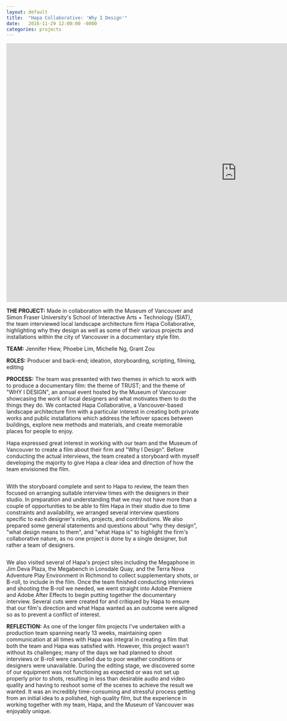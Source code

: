 ```yaml
---
layout: default
title:  "Hapa Collaborative: 'Why I Design'"
date:   2016-11-29 12:00:00 -0800
categories: projects
---
```

<iframe width="1200" height="675" src="https://www.youtube.com/embed/-YrKjQMJ7js" frameborder="0" allowfullscreen></iframe>
<p></p>
<b>THE PROJECT:</b>  Made in collaboration with the Museum of Vancouver and Simon Fraser University's School of Interactive Arts + Technology (SIAT), the team interviewed local landscape architecture firm Hapa Collaborative, highlighting why they design as well as some of their various projects and installations within the city of Vancouver in a documentary style film.

<b>TEAM:</b> Jennifer Hiew, Phoebe Lim, Michelle Ng, Grant Zou

<b>ROLES:</b> Producer and back-end; ideation, storyboarding, scripting, filming, editing

<b>PROCESS:</b> The team was presented with two themes in which to work with to produce a documentary film: the theme of TRUST; and the theme of "WHY I DESIGN", an annual event hosted by the Museum of Vancouver showcasing the work of local designers and what motivates them to do the things they do. We contacted Hapa Collaborative, a Vancouver-based landscape architecture firm with a particular interest in creating both private works and public installations which address the leftover spaces between buildings, explore new methods and materials, and create memorable places for people to enjoy.

Hapa expressed great interest in working with our team and the Museum of Vancouver to create a film about their firm and "Why I Design". Before conducting the actual interviews, the team created a storyboard with myself developing the majority to give Hapa a clear idea and direction of how the team envisioned the film.


<div class="box alt">
<div class="row uniform">
<div class="4u$"><span class="image fit"><img src="images/storyboard1.png" alt="" /></span></div>
<div class="4u"><span class="image fit"><img src="images/iat344/storyboard2.png" alt="" /></span></div>
<div class="4u"><span class="image fit"><img src="images/iat344/storyboard3.png" alt="" /></span></div>
</div>
</div>

With the storyboard complete and sent to Hapa to review, the team then focused on arranging suitable interview times with the designers in their studio. In preparation and understanding that we may not have more than a couple of opportunities to be able to film Hapa in their studio due to time constraints and availability, we arranged several interview questions specific to each designer's roles, projects, and contributions. We also prepared some general statements and questions about "why they design", "what design means to them", and "what Hapa is" to highlight the firm's collaborative nature, as no one project is done by a single designer, but rather a team of designers.

<div class="box alt">
<div class="row uniform">
<div class="12u$"><span class="image fit"><img src="images/iat344/2016-10-26-16.27.png" alt="" /></span></div>
<div class="4u"><span class="image fit"><img src="images/iat344/2016-10-26-16.png" alt="" /></span></div>
<div class="4u"><span class="image fit"><img src="images/iat344/2016-11-02-15.30.png" alt="" /></span></div>
<div class="4u$"><span class="image fit"><img src="images/iat344/20161102_160528.png" alt="" /></span></div>
</div>
</div>

We also visited several of Hapa's project sites including the Megaphone in Jim Deva Plaza, the Megabench in Lonsdale Quay, and the Terra Nova Adventure Play Environment in Richmond to collect supplementary shots, or B-roll, to include in the film. Once the team finished conducting interviews and shooting the B-roll we needed, we went straight into Adobe Premiere and Adobe After Effects to begin putting together the documentary interview. Several cuts were created for and critiqued by Hapa to ensure that our film's direction and what Hapa wanted as an outcome were aligned so as to prevent a conflict of interest.

<b>REFLECTION:</b> As one of the longer film projects I've undertaken with a production team spanning nearly 13 weeks, maintaining open communication at all times with Hapa was integral in creating a film that both the team and Hapa was satisfied with. However, this project wasn't without its challenges; many of the days we had planned to shoot interviews or B-roll were cancelled due to poor weather conditions or designers were unavailable. During the editing stage, we discovered some of our equipment was not functioning as expected or was not set up properly prior to shots, resulting in less than desirable audio and video quality and having to reshoot some of the scenes to achieve the result we wanted. It was an incredibly time-consuming and stressful process getting from an initial idea to a polished, high quality film, but the experience in working together with my team, Hapa, and the Museum of Vancouver was enjoyably unique.
